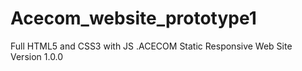 # Acecom_website_prototype1
Full HTML5 and CSS3 with JS .ACECOM Static Responsive Web Site Version 1.0.0 
